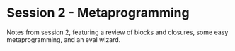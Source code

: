 # Session 2 - Metaprogramming
Notes from session 2, featuring a review of blocks and closures, some easy metaprogramming, and an eval wizard.

